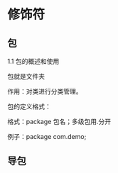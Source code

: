 # 修饰符

## 包

1.1 包的概述和使用

包就是文件夹

作用：对类进行分类管理。



包的定义格式：

格式：package 包名；多级包用.分开

例子：package com.demo;





## 导包